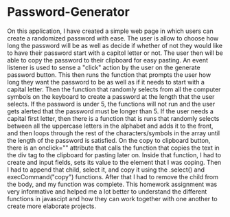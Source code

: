 # Password-Generator
On this application, I have created a simple web page in which users can create a randomized password with ease. The user is allow to choose how long the password will be as well as decide if whether of not they would like to have their password start with a capitol letter or not. The user then will be able to copy the password to their clipboard for easy pasting.
An event listener is used to sense a "click" action by the user on the generate password button. This then runs the function that prompts the user how long they want the password to be as well as if it needs to start with a capital letter. Then the function that randomly selects from all the computer symbols on the keyboard to create a password at the length that the user selects.
If the password is under 5, the functions will not run and the user gets alerted that the password must be longer than 5. If the user needs a capital first letter, then there is a function that is runs that randomly selects between all the uppercase letters in the alphabet and adds it to the front, and then loops through the rest of the characters/symbols in the array until the length of the password is satisfied.
On the copy to clipboard button, there is an onclick="" attribute that calls the function that copies the text in the div tag to the clipboard for pasting later on. Inside that function, I had to create and input fields, sets its value to the element that I was coping. Then I had to append that child, select it, and copy it using the .select() and execCommand("copy") functions. After that I had to remove the child from the body, and my function was complete. 
This homework assignment was very informative and helped me a lot better to understand the different functions in javascipt and how they can work together with one another to create more elaborate projects. 
